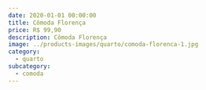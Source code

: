 ```yaml
---
date: 2020-01-01 00:00:00
title: Cômoda Florença
price: R$ 99,90
description: Cômoda Florença
image: ../products-images/quarto/comoda-florenca-1.jpg
category:
  - quarto
subcategory:
  - comoda
---
```


